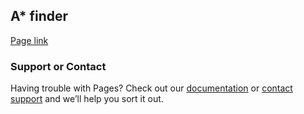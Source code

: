 ## A* finder

[Page link](https://muktawagle.github.io/webDevelopment-coursera/) 
### Support or Contact

Having trouble with Pages? Check out our [documentation](https://help.github.com/categories/github-pages-basics/) or [contact support](https://github.com/contact) and we’ll help you sort it out.
